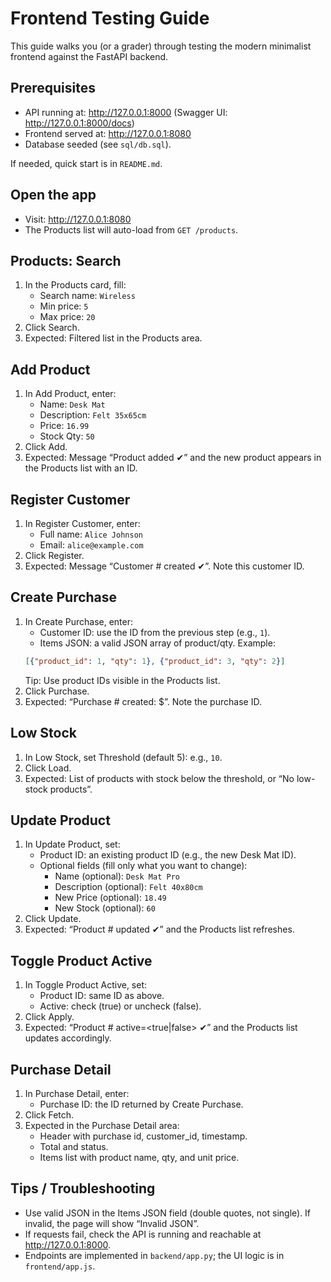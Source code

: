 # Frontend Testing Guide

This guide walks you (or a grader) through testing the modern minimalist frontend against the FastAPI backend.

## Prerequisites
- API running at: http://127.0.0.1:8000 (Swagger UI: http://127.0.0.1:8000/docs)
- Frontend served at: http://127.0.0.1:8080
- Database seeded (see `sql/db.sql`).

If needed, quick start is in `README.md`.

## Open the app
- Visit: http://127.0.0.1:8080
- The Products list will auto-load from `GET /products`.

## Products: Search
1) In the Products card, fill:
   - Search name: `Wireless`
   - Min price: `5`
   - Max price: `20`
2) Click Search.
3) Expected: Filtered list in the Products area.

## Add Product
1) In Add Product, enter:
   - Name: `Desk Mat`
   - Description: `Felt 35x65cm`
   - Price: `16.99`
   - Stock Qty: `50`
2) Click Add.
3) Expected: Message “Product added ✔” and the new product appears in the Products list with an ID.

## Register Customer
1) In Register Customer, enter:
   - Full name: `Alice Johnson`
   - Email: `alice@example.com`
2) Click Register.
3) Expected: Message “Customer #<id> created ✔”. Note this customer ID.

## Create Purchase
1) In Create Purchase, enter:
   - Customer ID: use the ID from the previous step (e.g., `1`).
   - Items JSON: a valid JSON array of product/qty. Example:
   ```json
   [{"product_id": 1, "qty": 1}, {"product_id": 3, "qty": 2}]
   ```
   Tip: Use product IDs visible in the Products list.
2) Click Purchase.
3) Expected: “Purchase #<id> created: $<total>”. Note the purchase ID.

## Low Stock
1) In Low Stock, set Threshold (default 5): e.g., `10`.
2) Click Load.
3) Expected: List of products with stock below the threshold, or “No low-stock products”.

## Update Product
1) In Update Product, set:
   - Product ID: an existing product ID (e.g., the new Desk Mat ID).
   - Optional fields (fill only what you want to change):
     - Name (optional): `Desk Mat Pro`
     - Description (optional): `Felt 40x80cm`
     - New Price (optional): `18.49`
     - New Stock (optional): `60`
2) Click Update.
3) Expected: “Product #<id> updated ✔” and the Products list refreshes.

## Toggle Product Active
1) In Toggle Product Active, set:
   - Product ID: same ID as above.
   - Active: check (true) or uncheck (false).
2) Click Apply.
3) Expected: “Product #<id> active=<true|false> ✔” and the Products list updates accordingly.

## Purchase Detail
1) In Purchase Detail, enter:
   - Purchase ID: the ID returned by Create Purchase.
2) Click Fetch.
3) Expected in the Purchase Detail area:
   - Header with purchase id, customer_id, timestamp.
   - Total and status.
   - Items list with product name, qty, and unit price.

## Tips / Troubleshooting
- Use valid JSON in the Items JSON field (double quotes, not single). If invalid, the page will show “Invalid JSON”.
- If requests fail, check the API is running and reachable at http://127.0.0.1:8000.
- Endpoints are implemented in `backend/app.py`; the UI logic is in `frontend/app.js`.
